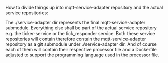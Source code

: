 How to divide things up into mqtt-service-adapter repository and the actual service repositories:

The ./service-adapter dir represents the final mqtt-service-adapter submodule.
Everything else shall be part of the actual service repository e.g. the ticker-service or the tick_responder service.
Both these service repositories will contain therefore contain the mqtt-service-adapter repository as a git submodule under ./service-adapter dir.
And of course each of them will contain their respective processor file and a Dockerfile adjusted to support the programming language used in the processor file.
